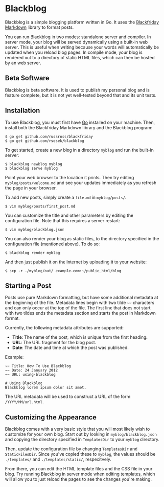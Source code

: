 # Blackblog

Blackblog is a simple blogging platform written in Go. It uses the
[Blackfriday Markdown](https://github.com/russross/blackfriday) library to
format posts.

You can run Blackblog in two modes: standalone server and compiler. In server
mode, your blog will be served dynamically using a built-in web server. This is
useful when writing because your words will automatically be updated when you
reload blog pages. In compile mode, your blog is rendered out to a directory of
static HTML files, which can then be hosted by an web server.

## Beta Software

Blackblog is beta software. It is used to publish my personal blog and is
feature complete, but it is not yet well-tested beyond that and its unit tests.

## Installation

To use Blackblog, you must first have [Go](http://golang.org) installed on your
machine. Then, install both the Blackfriday Markdown library and the Blackblog
program:

    $ go get github.com/russross/blackfriday
    $ go get github.com/rsesek/blackblog

To get started, create a new blog in a directory `myblog` and run the built-in
server:

    $ blackblog newblog myblog
    $ blackblog serve myblog

Point your web browser to the location it prints. Then try editing
`myblog/posts/welcome.md` and see your updates immediately as you refresh the
page in your browser.

To add new posts, simply create a `file.md` in `myblog/posts/`.

    $ vim myblog/posts/first_post.md

You can customize the title and other parameters by editing the configuration
file. Note that this requires a server restart:

    $ vim myblog/blackblog.json

You can also render your blog as static files, to the directory specified in the
configuration file (mentioned above). To do so:

    $ blackblog render myblog

And then just publish it on the Internet by uploading it to your website:

    $ scp -r ./myblog/out/ example.com:~/public_html/blog

## Starting a Post

Posts use pure Markdown formatting, but have some additional metadata at the
beginning of the file. Metadata lines begin with two tilde `~~` characters and
can only occur at the top of the file. The first line that does not start with
two tildes ends the metadata section and starts the post in Markdown format.

Currently, the following metadata attributes are supported:

* **Title**: The name of the post, which is unique from the first heading.
* **URL**: The URL fragment for the blog post.
* **Date**: The date and time at which the post was published.

Example:

    ~~ Title: How To Use Blackblog
    ~~ Date: 24 January 2012
    ~~ URL: using-blackblog

    # Using Blackblog
    Blackblog lorem ipsum dolor sit amet.

The URL metadata will be used to construct a URL of the form:
`/YYYY/MM/url.html`.

## Customizing the Appearance

Blackblog comes with a very basic style that you will most likely wish to
customize for your own blog. Start out by looking in `myblog/blackblog.json` and
copying the directory specified in `TemplatesDir` to your `myblog` directory.

Then, update the configuration file by changing `TemplatesDir` and
`StaticFilesDir`. Since you've copied these to `myblog`, the values should be
`./templates/` and `./templates/static/`, respecitvely.

From there, you can edit the HTML template files and the CSS file in your blog.
Try running Blackblog in server mode when editing templates, which will allow
you to just reload the pages to see the changes you're making.
